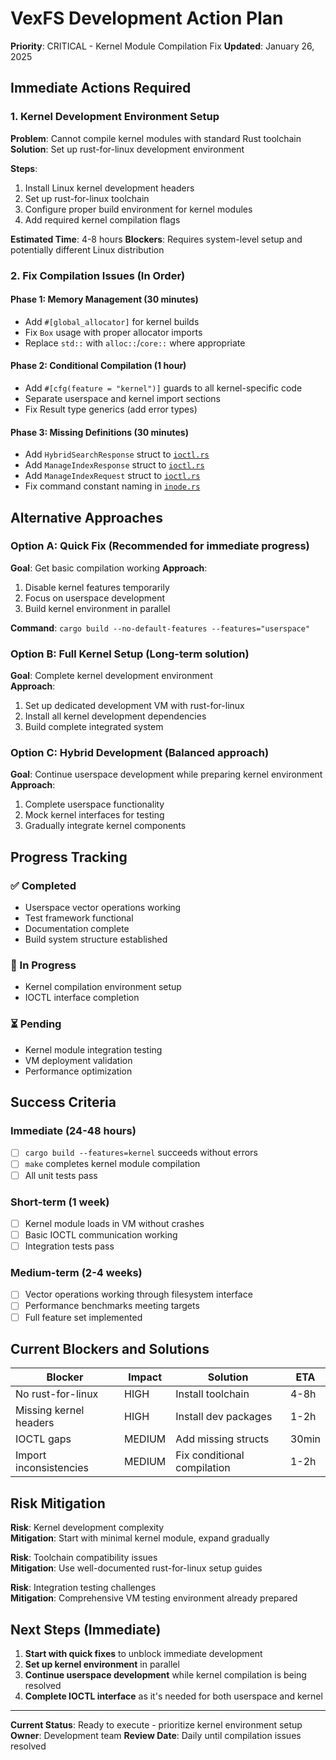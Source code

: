 # VexFS Development Action Plan

**Priority**: CRITICAL - Kernel Module Compilation Fix
**Updated**: January 26, 2025

## Immediate Actions Required

### 1. Kernel Development Environment Setup

**Problem**: Cannot compile kernel modules with standard Rust toolchain
**Solution**: Set up rust-for-linux development environment

**Steps**:
1. Install Linux kernel development headers
2. Set up rust-for-linux toolchain 
3. Configure proper build environment for kernel modules
4. Add required kernel compilation flags

**Estimated Time**: 4-8 hours
**Blockers**: Requires system-level setup and potentially different Linux distribution

### 2. Fix Compilation Issues (In Order)

#### Phase 1: Memory Management (30 minutes)
- Add `#[global_allocator]` for kernel builds
- Fix `Box` usage with proper allocator imports
- Replace `std::` with `alloc::`/`core::` where appropriate

#### Phase 2: Conditional Compilation (1 hour)
- Add `#[cfg(feature = "kernel")]` guards to all kernel-specific code
- Separate userspace and kernel import sections
- Fix Result type generics (add error types)

#### Phase 3: Missing Definitions (30 minutes)
- Add `HybridSearchResponse` struct to [`ioctl.rs`](fs/src/ioctl.rs:1)
- Add `ManageIndexResponse` struct to [`ioctl.rs`](fs/src/ioctl.rs:1)
- Add `ManageIndexRequest` struct to [`ioctl.rs`](fs/src/ioctl.rs:1)
- Fix command constant naming in [`inode.rs`](fs/src/inode.rs:270)

## Alternative Approaches

### Option A: Quick Fix (Recommended for immediate progress)
**Goal**: Get basic compilation working
**Approach**: 
1. Disable kernel features temporarily
2. Focus on userspace development
3. Build kernel environment in parallel

**Command**: `cargo build --no-default-features --features="userspace"`

### Option B: Full Kernel Setup (Long-term solution)
**Goal**: Complete kernel development environment  
**Approach**:
1. Set up dedicated development VM with rust-for-linux
2. Install all kernel development dependencies
3. Build complete integrated system

### Option C: Hybrid Development (Balanced approach)
**Goal**: Continue userspace development while preparing kernel environment
**Approach**:
1. Complete userspace functionality
2. Mock kernel interfaces for testing
3. Gradually integrate kernel components

## Progress Tracking

### ✅ Completed
- Userspace vector operations working
- Test framework functional
- Documentation complete
- Build system structure established

### 🔄 In Progress  
- Kernel compilation environment setup
- IOCTL interface completion

### ⏳ Pending
- Kernel module integration testing
- VM deployment validation
- Performance optimization

## Success Criteria

### Immediate (24-48 hours)
- [ ] `cargo build --features=kernel` succeeds without errors
- [ ] `make` completes kernel module compilation
- [ ] All unit tests pass

### Short-term (1 week)
- [ ] Kernel module loads in VM without crashes
- [ ] Basic IOCTL communication working
- [ ] Integration tests pass

### Medium-term (2-4 weeks)
- [ ] Vector operations working through filesystem interface
- [ ] Performance benchmarks meeting targets
- [ ] Full feature set implemented

## Current Blockers and Solutions

| Blocker | Impact | Solution | ETA |
|---------|--------|----------|-----|
| No rust-for-linux | HIGH | Install toolchain | 4-8h |
| Missing kernel headers | HIGH | Install dev packages | 1-2h |
| IOCTL gaps | MEDIUM | Add missing structs | 30min |
| Import inconsistencies | MEDIUM | Fix conditional compilation | 1-2h |

## Risk Mitigation

**Risk**: Kernel development complexity  
**Mitigation**: Start with minimal kernel module, expand gradually

**Risk**: Toolchain compatibility issues  
**Mitigation**: Use well-documented rust-for-linux setup guides

**Risk**: Integration testing challenges  
**Mitigation**: Comprehensive VM testing environment already prepared

## Next Steps (Immediate)

1. **Start with quick fixes** to unblock immediate development
2. **Set up kernel environment** in parallel
3. **Continue userspace development** while kernel compilation is being resolved
4. **Complete IOCTL interface** as it's needed for both userspace and kernel

---

**Current Status**: Ready to execute - prioritize kernel environment setup
**Owner**: Development team
**Review Date**: Daily until compilation issues resolved